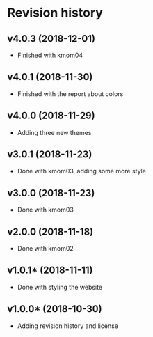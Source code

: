 Revision history
===================
v4.0.3 (2018-12-01)
---------------------
* Finished with kmom04

v4.0.1 (2018-11-30)
---------------------
* Finished with the report about colors

v4.0.0 (2018-11-29)
---------------------
* Adding three new themes

v3.0.1 (2018-11-23)
---------------------
* Done with kmom03, adding some more style

v3.0.0 (2018-11-23)
---------------------
* Done with kmom03

v2.0.0 (2018-11-18)
---------------------
* Done with kmom02

v1.0.1* (2018-11-11)
---------------------

* Done with styling the website

v1.0.0* (2018-10-30)
---------------------

* Adding revision history and license

